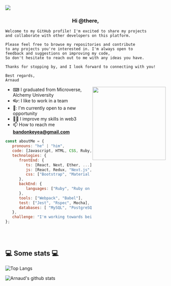 ![](https://img.shields.io/badge/Microverse-blueviolet)
<h3 align="center">Hi @there,</h3>

```
Welcome to my GitHub profile! I'm excited to share my projects
and collaborate with other developers on this platform.

Please feel free to browse my repositories and contribute
to any projects you're interested in. I'm always open to
feedback and suggestions on improving my code,
So don't hesitate to reach out to me with any ideas you have.

Thanks for stopping by, and I look forward to connecting with you!

Best regards,
Arnaud
```

<img align='right' src="https://media.giphy.com/media/M9gbBd9nbDrOTu1Mqx/giphy.gif" width="230">

- ⌨ I graduated from Microverse, Alchemy University
- 👓: I like to work in a team
- 🌱: I'm currently open to a new opportunity
- 👨‍💻 I improve my skills in web3
- 📫 How to reach me **bandonkeyea@gmail.com**



```javascript
const aboutMe = {
   pronouns: "he" | "him",
   code: [Javascript, HTML, CSS, Ruby, Solidity, Typescript],
   technologies: {
      frontEnd: {
         ts: [React, Next, Ether, ...]
         js: [React, Redux, "Next.js", Ether.js],
         css: ["Bootstrap", "Material Design", "Semantic UI", Tailwind]
      },
      backEnd: {
         languages: ["Ruby", "Ruby on rails", Node.js, Solidity]
      },
      tools: ["Webpack", "Babel"],
      test: ["Jest", "Rspec", Mocha],
      databases: [ "MySQL", "PostgreSQL", Mongodb],
   },
   challenge: "I'm working towards being able to run a marathon.",
};
```
</br></br>
<h2>💻 Some stats 💻</h2>

![Top Langs](https://github-readme-stats.vercel.app/api/top-langs/?username=ArnaudBand&layout=compact&theme=vision-friendly-dark)

![Arnaud's github stats](https://github-readme-stats.vercel.app/api?username=ArnaudBand&show_icons=true&title_color=fff&icon_color=79ff97&text_color=9f9f9f&bg_color=151515)
